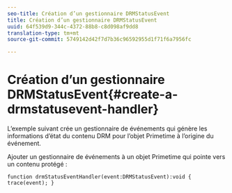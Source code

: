 ```yaml
---
seo-title: Création d’un gestionnaire DRMStatusEvent
title: Création d’un gestionnaire DRMStatusEvent
uuid: 64f539d9-344c-4372-88b8-c8d098af9dd8
translation-type: tm+mt
source-git-commit: 5749142d42f7d7b36c96592955d1f71f6a7956fc

---
```



# Création d’un gestionnaire DRMStatusEvent{#create-a-drmstatusevent-handler}

L’exemple suivant crée un gestionnaire de événements qui génère les informations d’état du contenu DRM pour l’objet Primetime à l’origine du événement.

Ajouter un gestionnaire de événements à un objet Primetime qui pointe vers un contenu protégé :

```
function drmStatusEventHandler(event:DRMStatusEvent):void { trace(event); } 
```

